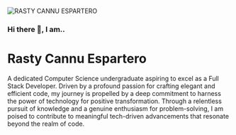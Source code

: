 ![RASTY CANNU ESPARTERO](https://github.com/RastyFullStaxx/RastyFullStaxx/assets/133841842/843c0b91-93b6-48f3-9437-1069f2f2e086)

### Hi there 👋, I am..

# Rasty Cannu Espartero
A dedicated Computer Science undergraduate aspiring to excel as a Full Stack Developer. Driven by a profound passion for crafting elegant and efficient code, my journey is propelled by a deep commitment to harness the power of technology for positive transformation. Through a relentless pursuit of knowledge and a genuine enthusiasm for problem-solving, I am poised to contribute to meaningful tech-driven advancements that resonate beyond the realm of code.
